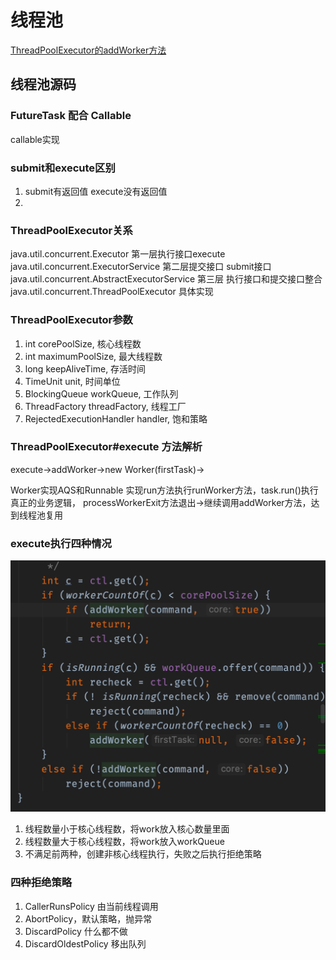 # 线程池

[ThreadPoolExecutor的addWorker方法](https://blog.csdn.net/u011637069/article/details/79593114)

## 线程池源码

### FutureTask 配合 Callable

callable实现

### submit和execute区别

1. submit有返回值 execute没有返回值
2. 

### ThreadPoolExecutor关系

java.util.concurrent.Executor 第一层执行接口execute
java.util.concurrent.ExecutorService 第二层提交接口 submit接口
java.util.concurrent.AbstractExecutorService 第三层 执行接口和提交接口整合
java.util.concurrent.ThreadPoolExecutor 具体实现

### ThreadPoolExecutor参数

1. int corePoolSize, 核心线程数
2. int maximumPoolSize, 最大线程数
3. long keepAliveTime, 存活时间
4. TimeUnit unit, 时间单位
5. BlockingQueue<Runnable> workQueue, 工作队列
6. ThreadFactory threadFactory, 线程工厂
7. RejectedExecutionHandler handler, 饱和策略

### ThreadPoolExecutor#execute 方法解析

execute->addWorker->new Worker(firstTask)->

Worker实现AQS和Runnable 实现run方法执行runWorker方法，task.run()执行真正的业务逻辑，
processWorkerExit方法退出->继续调用addWorker方法，达到线程池复用

### execute执行四种情况

![avatar](pics/execute四种情况.png)

1. 线程数量小于核心线程数，将work放入核心数量里面
2. 线程数量大于核心线程数，将work放入workQueue
3. 不满足前两种，创建非核心线程执行，失败之后执行拒绝策略

### 四种拒绝策略

1. CallerRunsPolicy 由当前线程调用
2. AbortPolicy，默认策略，抛异常
3. DiscardPolicy 什么都不做
4. DiscardOldestPolicy 移出队列
